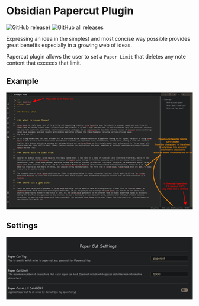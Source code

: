 # Obsidian Papercut Plugin

![GitHub release)](https://img.shields.io/github/v/release/Darakah/obsidian-paper-cut)
![GitHub all releases](https://img.shields.io/github/downloads/Darakah/obsidian-paper-cut/total)

Expressing an idea in the simplest and most concise way possible provides great benefits especially in a growing web of ideas.

Papercut plugin allows the user to set a `Paper Limit` that deletes any note content that exceeds that limit.

## Example

![](https://github.com/Darakah/obsidian-paper-cut/blob/main/images/example.png)

## Settings

![](https://github.com/Darakah/obsidian-paper-cut/blob/main/images/settings.png)
